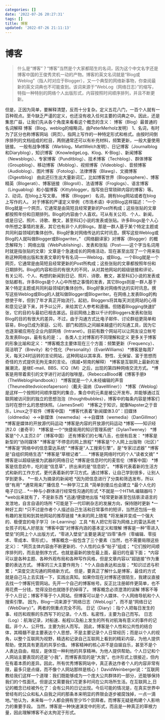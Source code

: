 ```yaml
---
categories: []
date: '2022-07-26 20:27:31'
tags: []
title: 博客
updated: '2022-07-26 21:11:13'
---
```

# 博客

> 什么是“博客”？“博客”当然是个大家都陌生的名词，因为这个中文名字还是博客中国的王俊秀灵机一动的产物。博客的英文名词就是“Blog或Weblog”（指人时对应于Blogger），又一个典型的网络新事物，你查阅最新的英文词典也不可能查到。该词来源于“WebLog（网络日志）”的缩写，特指一种特别的网络个人出版形式，内容按照时间顺序排列，并且不断更新。

但是，正因为简单，要解释清楚，反而十分复杂。定义五花八门，一百个人就有一百种观点。至今缺乏严谨的定义，也还没有收入任何主要的词典之中。因此，还是集思广益，让我们先从各个角度来看看这个概念的含义：
博客（Blog）最普通的名词解释
博客（Blog，weblog的缩略词，由PeterMerholz发明）
1、名词，有时为了区分也称博客网站（网页）。指网上写作的一种特定形式和格式。由按时间倒序排列的文档组成的栏目，两侧通常还可以有补充材料，频繁更新，一般大量使用链接。
一般有战争博客（Warblog，MattWelch发明）、日记博客（Journalblog和Diaryblog），知识博客（KnowledgeLog、Klog、K-Blog）、新闻博客（Newsblogs）、专家博客（Punditblog）、技术博客（Techblog）、群体博客（Groupblog）、移动博客（Moblog）、视频博客（Videoblog）、音频博客（Audioblog）、图片博客（Fotolog）、法律博客（Blawg）、文摘博客（Digestblog）
由此还衍生出大量新词汇，比如博客世界（Blogosphere）、博客精英（Blogerati）、博客链接（Blogroll）、法语博客（Froglogs）、语言博客（Linguablog）和小猫博客（Kittyblogger，指写些日常琐碎内容的博客）等。
2、动词，在blog上写文章。
博客（Blogger）
名词，拥有blog网站或者在blog上写作的人。
对于博客的严谨定义举例
《市场术语》中对Blog这样描述：“一个Blog就是一个网页，它通常是由简短且经常更新的Post所构成；这些张贴的文章都按照年份和日期排列。Blog的内容由个人喜欢。可从有关公司、个人、新闻，或是日记、照片、诗歌、散文，甚至科幻小说的发表或张贴。许多Blogs是个人心中所想之事情的发表，其它也有非个人的Blogs，那是一群人基于某个特定主题或共同利益领域的集体创作。Blog好象对网络传达的实时讯息。撰写这些Weblog或Blog的人就叫做Blogger或Blogwriter。”
《网络翻译家》对博客（Blogger）的概念解释为：
网络出版（WebPublishing）、发表和张贴（Post——这个字当名词用时就是指张贴的文章）文章是个急速成长的网络活动，现在甚至出现了一个用来指称这种网络出版和发表文章的专有名词——Weblog，或Blog。一个Blog就是一个网页，它通常是由简短且经常更新的Post所构成；这些张贴的文章都按照年份和日期排列。Blog的内容和目的有很大的不同，从对其他网站的超级链接和评论，有关公司、个人、构想的新闻到日记、照片、诗歌、散文，甚至科幻小说的发表或张贴都有。许多Blogs是个人心中所想之事情的发表，其它Blogs则是一群人基于某个特定主题或共同利益领域的集体创作。Blog好象对网络传达的实时讯息。撰写这些Weblog或Blog的人就叫做Blogger或Blogwriter。在网络上发表Blog的构想使于年，但到了年才真正开始流行。起初，Bloggers将其每天浏览网站的心得和意见记录下来，并予以公开，来给其它人参考和遵循。但随着Blogging快速扩张，它的目的与最初已相去甚远。目前网络上数以千计的Bloggers发表和张贴Blog的目的有很大的差异。不过，由于沟通方式比电子邮件、讨论群组更简单和容易，Blog已成为家庭、公司、部门和团队之间越来越盛行的沟通工具，因为它也逐渐被应用在企业内部网络（Intranet）。目前有数个网站可以让网友设立帐号及发表Blogs，最有名的是：。
各类人士对博客的不同理解和定义
更多关于博客的形象比喻和定义：
*博客概念主要体现在三个方面：频繁更新（Frequency）、简洁明了（Brevity）和个性化（Personality）（EvanWilliams）
*博客是每周7天，每天24时运转的言论网站，这种网站以其率真、野性、无保留、富于思想而奇怪的方式提供无拘无束的言论。（佩姬•努南的解释）
*博客是互联网上最新的发展潮流，是继E-mail、BBS、ICQ（IM）之后，出现的第四种网络交流方式。
*博客是用带着索引的文字进行对话的咖啡屋。（RebeccaBlood著《博客手册》（TheWeblogHandbook））
*博客就是一个人未经编辑的声音（Theuneditedvoiceofaperson）（戴夫·温纳（DaveWiner））
*博客（Weblog）是这样一个按照时间顺序摆列的集合，集合中的元素是被公开发布，并能够通过互联网被访问到的独立的思想泡泡（thoughtbubbles），博客中的每条内容是博客们当时在想什幺的思想快照。（JamesSnell）
*博客之于知识，就像Napster之于音乐，Linux之于软件（博客中国）
*博客代表着“新闻媒体3.0”：旧媒体（oldmedia）→→新媒体（newmedia）→→自媒体（wemedia）（DanGillmor）
*博客是媒体的开放源代码运动
*博客是内容的开放源代码运动
*博客——知识经济2.0（姜奇平）
*博客是一个“快捷易用的知识管理系统”（DylanTweney）
*博客是“个人主页2.0”（博客中国）
还有博客们的七嘴八舌，也很有启发：
*博客是新型的“协同媒体”
*博客是“不停息的网上旅程”
*博客是“个人网上出版物（社区）”
*博客是“网络中的信息雷达系统”
*博客是“人工搜索引擎”，是“专家过滤器”
*博客是“自组织网络生态”
*博客是“草根记者”……
*博客是网络时代的个人“读者文摘”
*博客是以超级链接为武器的网络日记
*博客是信息时代的麦哲伦（博客中国）
*博客是信息奶牛，吃的是“信息草”，挤出来的是“信息奶”。
*博客代表着新的生活方式和新的工作方式，更代表着新的学习方式。通过博客，让自己学到很多，让别人学到更多。
*一些人为摘录的新闻吧
*因为把信息进行了分类和筛选发布，所以很“有用”
*通常用来广播信息
*一种学习工具
*简单到傻瓜也会建立
*最个人化的电子日记...
*一种与小群体进行经常性沟通的形式
*不就是一个HTML编辑器吗？
*web出来就有了，不是新东西
*迅速/便捷地出版
*经常更新甚至包括亵渎语言的发泄地，自言自语的场所
*可能是下一代印刷杂志的发展方向，保持随时更新
*一种好工具!
*只不过是作者个人描述自己生活和日常事件的短评，当然还包括一些有趣的发现和到其他网站的推荐链接
*未来的网上随笔
*将发展并变成一个强大的、极便宜的电子学习（e-Learning）工具
*有人把它形容为网络上的雷达系统
*女孩子的私人好朋友
“博客中国”对博客内涵的基本定义和理解
博客是一种“零进入壁垒”的网上个人出版方式，“零进入壁垒”主要是满足“四零”条件（零编辑、零技术、零成本、零形式）。
博客概念一般包含了三个要素（当然，也不需要局限这些定义）：
*网页主体内容由不断更新的、个人性的众多“帖子”组成；
*它们按时间顺序排列的，而且是倒序方式，也就是最新的放在最上面，最旧的在最下面；
*内容可以是各种主题、各种外观布局和各种写作风格，但是文章内容以“超链接”作为重要的表达方式。
博客的三大主要作用为：
*个人自由表达和出版；
*知识过滤与积累；
*深度交流沟通的网络新方式。
但是，要真正了解什么是博客，最佳的方式就是自己马上去实践一下，实践出真知。如果你现在对博客还很陌生，我建议直接去找一个博客托管网站。先开一个自己的博客帐号。反正比注册邮件更简单，也不用花费一分钱，觉得没劲也就随手扔掉得了。
博客概念必须澄清的误解
博客不等于个人日记；博客不等于个人网站。但博客可以是个人媒体、个人网络导航和个人搜索引擎。
因为，Blog一词来源于“网络日志（WebLog）”，而不是“网络日记（WebDiary）”。两者的侧重点完全不同。
日记（Diary）：指个人把每日发生的事、经历和观察的东西写下的记录。个人性、私密性，主要为自己而写。
日志（Log）：航海记录，对船速、船程以及船上发生的所有对航海有意义的事件的记载。非个人、公开性。主要为别人而写。
因此，博客是个人性和公共性的结合体，其精髓不是主要表达个人思想，不是主要记录个人日常经历；而是以个人的视角，以整个互联网为视野，精选和记录自己互联网上看到的精彩内容，为他人提供帮助，使其具有更高的共享价值。
博客精神的核心并不是自娱自乐，甚至不是个人表达自由，相反，是体现一种利他的共享精神。为他人提供帮助。个人日记和个人网站主要表现的还是“小我”，而博客表现的是“大我”。也许形式上很接近，但内在有着本质的差异。因此，所有优秀博客网站中，真正表达作者个人的内容非常有限，最多只是点缀，而不像个人网站那样是核心！
DavidWeinberger说：“互联网教给我们这样一个道理：我们既能够成为一个庞大公共群体的一部分，还能够保持我们的个性面孔。但是这又需要我们花更多时间在公共场所生活。在互联网上,日记的概念已经被外化了：会有公共的日记出现。今后可能的情况是，在真实世界中曾经有的公众和私人自我之间的那条本来明显的界限会逐步被腐蚀掉，一点一滴地。”他认为，未来每一个人都会拥有至少15个崇拜者。而博客无疑是构建个人影响力的重要手段。
当然，博客是一种快速演变中的形式，而且是一种真正的草根力量，因此理解博客不必太拘泥于形式。
